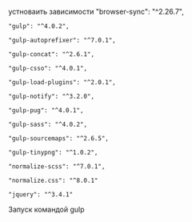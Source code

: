 устноваить зависимости
    "browser-sync": "^2.26.7",

    "gulp": "^4.0.2",

    "gulp-autoprefixer": "^7.0.1",

    "gulp-concat": "^2.6.1",

    "gulp-csso": "^4.0.1",

    "gulp-load-plugins": "^2.0.1",

    "gulp-notify": "^3.2.0",

    "gulp-pug": "^4.0.1",

    "gulp-sass": "^4.0.2",

    "gulp-sourcemaps": "^2.6.5",

    "gulp-tinypng": "^1.0.2",

    "normalize-scss": "^7.0.1",

    "normalize.css": "^8.0.1"

    "jquery": "^3.4.1"
    

Запуск командой gulp
